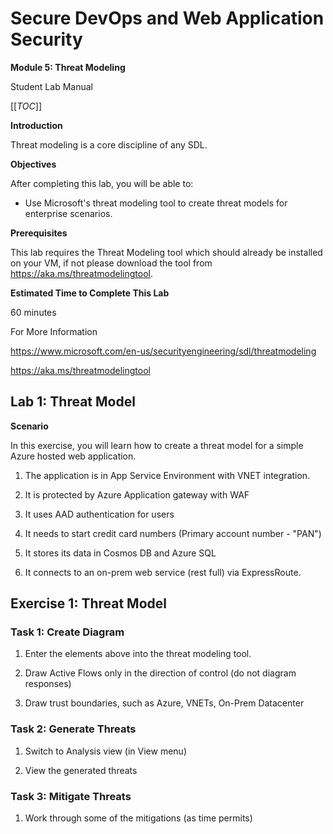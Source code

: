 # Secure DevOps and Web Application Security

**Module 5: Threat Modeling**

Student Lab Manual

[[_TOC_]]

**Introduction**

Threat modeling is a core discipline of any SDL.

**Objectives**

After completing this lab, you will be able to:

- Use Microsoft's threat modeling tool to create threat models for
    enterprise scenarios.

**Prerequisites**

This lab requires the Threat Modeling tool which should already be
installed on your VM, if not please download the tool from
<https://aka.ms/threatmodelingtool>.

**Estimated Time to Complete This Lab**

60 minutes

For More Information

<https://www.microsoft.com/en-us/securityengineering/sdl/threatmodeling>

<https://aka.ms/threatmodelingtool>

## Lab 1: Threat Model

**Scenario**

In this exercise, you will learn how to create a threat model for a
simple Azure hosted web application.

1. The application is in App Service Environment with VNET integration.

2. It is protected by Azure Application gateway with WAF

3. It uses AAD authentication for users

4. It needs to start credit card numbers (Primary account number - "PAN")

5. It stores its data in Cosmos DB and Azure SQL

6. It connects to an on-prem web service (rest full) via ExpressRoute.

## Exercise 1: Threat Model

### Task 1: Create Diagram

1. Enter the elements above into the threat modeling tool.

2. Draw Active Flows only in the direction of control (do not diagram
    responses)

3. Draw trust boundaries, such as Azure, VNETs, On-Prem Datacenter

### Task 2: Generate Threats

1. Switch to Analysis view (in View menu)

2. View the generated threats

### Task 3: Mitigate Threats

1. Work through some of the mitigations (as time permits)
